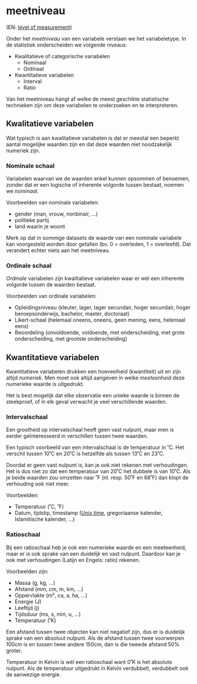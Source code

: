 # meetniveau

(EN: [level of measurement](../en/level-of-measurement.md))

Onder het *meetniveau* van een variabele verstaan we het variabeletype. In de statistiek onderscheiden we volgende niveaus:

- Kwalitatieve of categorische variabelen
    - Nominaal
    - Ordinaal
- Kwantitatieve variabelen
    - Interval
    - Ratio

Van het meetniveau hangt af welke de meest geschikte statistische technieken zijn om deze variabelen te onderzoeken en te interpreteren.

## Kwalitatieve variabelen

Wat typisch is aan kwalitatieve variabelen is dat er meestal een beperkt aantal mogelijke waarden zijn en dat deze waarden niet noodzakelijk numeriek zijn.

### Nominale schaal

Variabelen waarvan we de waarden enkel kunnen opsommen of benoemen, zonder dat er een logische of inherente volgorde tussen bestaat, noemen we *nominaal*.

Voorbeelden van nominale variabelen:

- gender (man, vrouw, nonbinair, ...)
- politieke partij
- land waarin je woont

Merk op dat in sommige datasets de waarde van een nominale variabele kan voorgesteld worden door getallen (bv. 0 = overleden, 1 = overleefd). Dat verandert echter niets aan het meetniveau.

### Ordinale schaal

*Ordinale* variabelen zijn kwalitatieve variabelen waar er wél een inherente volgorde tussen de waarden bestaat.

Voorbeelden van ordinale variabelen:

- Opleidingsniveau (kleuter, lager, lager secundair, hoger secundair, hoger beroepsonderwijs, bachelor, master, doctoraat)
- Likert-schaal (helemaal oneens, oneens, geen mening, eens, helemaal eens)
- Beoordeling (onvoldoende, voldoende, met onderscheiding, met grote onderscheiding, met grootste onderscheiding)

## Kwantitatieve variabelen

Kwantitatieve variabelen drukken een hoeveelheid (kwantiteit) uit en zijn altijd *numeriek*. Men moet ook altijd aangeven in welke *meeteenheid* deze numerieke waarde is uitgedrukt.

Het is best mogelijk dat elke observatie een unieke waarde is binnen de steekproef, of in elk geval verwacht je veel verschillende waarden.

### Intervalschaal

Een grootheid op intervalschaal heeft geen vast nulpunt, maar men is eerder geïnteresseerd in verschillen tussen twee waarden.

Een typisch voorbeeld van een intervalschaal is de temperatuur in ˚C. Het verschil tussen 10˚C en 20˚C is hetzelfde als tussen 13˚C en 23˚C.

Doordat er geen vast nulpunt is, kan je ook niet rekenen met verhoudingen. Het is dus niet zo dat een temperatuur van 20˚C het dubbele is van 10˚C. Als je beide waarden zou omzetten naar ˚F (nl. resp. 50˚F en 68˚F) dan klopt de verhouding ook niet meer.

Voorbeelden:

- Temperatuur (˚C, ˚F)
- Datum, tijdstip, timestamp ([Unix time](https://en.wikipedia.org/wiki/Unix_time), gregoriaanse kalender, Islamitische kalender, ...)

### Ratioschaal

Bij een ratioschaal heb je ook een numerieke waarde en een meeteenheid, maar er is ook sprake van een duidelijk en vast nulpunt. Daardoor kan je ook met verhoudingen (Latijn en Engels: ratio) rekenen.

Voorbeelden zijn:

- Massa (g, kg, ...)
- Afstand (mm, cm, m, km, ...)
- Oppervlakte (m², ca, a, ha, ...)
- Energie (J)
- Leeftijd (j)
- Tijdsduur (ms, s, min, u, ...)
- Temperatuur (˚K)

Een afstand tussen twee objecten kan niet negatief zijn, dus er is duidelijk sprake van een absoluut nulpunt. Als de afstand tussen twee voorwerpen 100cm is en tussen twee andere 150cm, dan is die tweede afstand 50% groter.

Temperatuur in Kelvin is wél een ratioschaal want 0˚K is het absolute nulpunt. Als de temperatuur uitgedrukt in Kelvin verdubbelt, verdubbelt ook de aanwezige energie.
